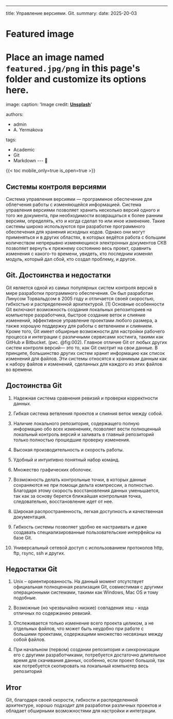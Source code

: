 ---
title: Управление версиями. Git.
summary: 
date: 2025-20-03

# Featured image
# Place an image named `featured.jpg/png` in this page's folder and customize its options here.
image:
  caption: 'Image credit: [**Unsplash**](https://unsplash.com)'

authors:
  - admin
  - A. Yermakova 

tags:
  - Academic
  - Git
  - Markdown
--- 👋

{{< toc mobile_only=true is_open=true >}}

## Системы контроля версиями
 
Система управления версиями — программное обеспечение для облегчения работы с изменяющейся информацией. Система управления 
версиями позволяет хранить несколько версий одного и того же документа, при необходимости возвращаться к более ранним версиям, 
определять, кто и когда сделал то или иное изменение. Такие системы широко используются при разработке программного 
обеспечения для хранения исходных кодов. Однако они могут применяться и в других областях, в которых ведётся работа с большим 
количеством непрерывно изменяющихся электронных документов СКВ позволяет вернуть к прежнему состоянию весь проект, сравнить 
изменения с какого-то времени, увидеть, кто последним изменял модуль, который дал сбой, кто создал проблему, и другое.

## Git. Достоинства и недостатки

Git является одной из самых популярных систем контроля версий в мире разработки программного обеспечения. Он был разработан 
Линусом Торвальдсом в 2005 году и отличается своей скоростью, гибкостью и распределенной архитектурой. [1] Основные 
особенности Git включают возможность создания локальных репозиториев на компьютере разработчика, быстрое создание веток и 
слияние изменений, эффективное управление проектами любого размера, а также хорошую поддержку для работы с ветвлением и 
слиянием. Кроме того, Git имеет обширные возможности для настройки рабочего процесса и интеграции с различными сервисами 
хостинга, такими как GitHub и Bitbucket. (рис. @fig:002). Главное отличие Git от любых других систем контроля версий— это то, 
как Git смотрит на свои данные. В принципе, большинство других систем хранит информацию как список изменений для файлов. Эти 
системы относятся к хранимым данным как к набору файлов и изменений, сделанных для каждого из этих файлов во времени.

## Достоинства Git

1. Надежная система сравнения ревизий и проверки корректности данных.

2. Гибкая система ветвления проектов и слияния веток между собой.

3. Наличие локального репозитория, содержащего полную информацию обо всех изменениях, позволяет вести полноценный локальный контроль версий и заливать в главный репозиторий только полностью прошедшие проверку изменения.

4. Высокая производительность и скорость работы.

5. Удобный и интуитивно понятный набор команд.

6. Множество графических оболочек.

7. Возможность делать контрольные точки, в которых данные сохраняются не при помощи дельта компрессии, а полностью. Благодаря этому скорость восстановления данных уменьшается, так как за основу берется ближайшая контрольная точка, следовательно, восстановление идет от нее.

8. Широкая распространенность, легкая доступность и качественная документация.

9. Гибкость системы позволяет удобно ее настраивать и даже создавать специализированные пользовательские интерфейсы на базе Git.

10. Универсальный сетевой доступ с использованием протоколов http, ftp, rsync, ssh и других.

## Недостатки Git

1. Unix – ориентированность. На данный момент отсутствует официальная полноценная реализация Git, совместимая с другими операционными системами, такими как Windows, Mac OS и тому подобные.

2. Возможные (но чрезвычайно низкие) совпадения хеш - кода отличных по содержанию ревизий.

3. Отслеживается только изменение всего проекта целиком, а не отдельных файлов, что может быть неудобно при работе с большими проектами, содержащими множество несвязных между собой файлов.

4. При начальном (первом) создании репозитория и синхронизации его с другими разработчиками, потребуется достаточно длительное время для скачивания данных, особенно, если проект большой, так как потребуется скопировать на локальный компьютер весь репозиторий

## Итог

Git, благодаря своей скорости, гибкости и распределенной архитектуре, хорошо подходит для разработки различных проектов и 
обладает обширными возможностями для настройки и интеграции.










